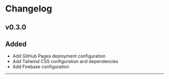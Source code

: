 # Changelog

## v0.3.0

**Added**
---------
- Add GitHub Pages deployment configuration
- Add Tailwind CSS configuration and dependencies
- Add Firebase configuration

---
